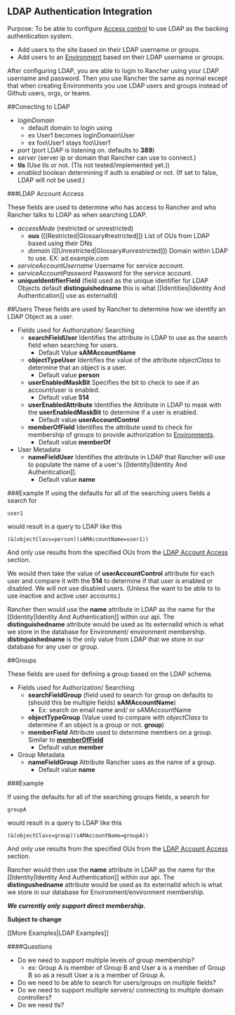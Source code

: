 
LDAP Authentication Integration
---------
Purpose: To be able to configure [Access control](http://docs.rancher.com/rancher/configuration/access-control/) 
to use LDAP as the backing authentication system. 

 * Add users to the site based on their LDAP username or groups.
 * Add users to an [Environment](http://docs.rancher.com/rancher/concepts/#environments) based on their LDAP username or groups.

After configuring LDAP, you are able to login to Rancher using your LDAP username and password. Then you use Rancher the same as normal except that when creating Environments you use LDAP users and groups instead of Github users, orgs, or teams. 

##Conecting to LDAP
 * *loginDomain* 
    * default domain to login using
    * ex User1 becomes loginDomain\User
    * ex foo\User1 stays foo\User1
 * *port* (port LDAP is listening on. defaults to **389**)
 * *server* (server ip or domain that Rancher can use to connect.)
 * **tls** (Use tls or not. (Tls not tested/implemented yet.))
 * *enabled* boolean determining if auth is enabled or not. (If set to false, LDAP will not be used.)

###<a name="LDAPAccess"></a>LDAP Account Access
 
These fields are used to determine who has access to Rancher and who Rancher talks to LDAP as when searching LDAP.
 
 * *accessMode*  (restricted or unrestricted)
     * **ous** ([[Restricted|Glossary#restricted]]) List of OUs from LDAP based using their DNs
     * *domain* ([[Unrestricted|Glossary#unrestricted]]) Domain within LDAP to use. EX: ad.example.com
 * *serviceAccountUsername*  Username for service account.
 * *serviceAccountPassword*  Password for the service account.
 * **uniqueIdentifierField** (field used as the unique identifier for LDAP Objects default **distinguishedname** this is what [[Identities|Identity And Authentication]] use as externalId) 

##Users
These fields are used by Rancher to determine how we identify an LDAP Object as a user.

 * Fields used for Authorization/ Searching
     * **searchFieldUser** Identifies the attribute in LDAP to use as the search field when searching for users. 
         * Default Value **sAMAccountName**
     * **objectTypeUser** Identifies the value of the attribute *objectClass* to determine that an object is a user.
         * Default value **person**
     * **userEnabledMaskBit** Specifies the bit to check to see if an account/user is enabled. 
         * Default value **514** 
     * **userEnabledAttribute** Identifies the Attribute in LDAP to mask with the **userEnabledMaskBit** to determine if a user is enabled.
         * Default value **userAccountControl** 
     * <a name="memberOfField"></a>**memberOfField** Identifies the attribute used to check for membership of groups to provide authorization to [Environments](http://docs.rancher.com/rancher/concepts/#environments). 
         * Default value **memberOf** 
 * User Metadata
     * **nameFieldUser** Identifies the attribute in LDAP that Rancher will use to populate the name of a user's [[Identity|Identity And Authentication]]. 
         * Default value **name** 

###Example
If using the defaults for all of the searching users fields a search for 

`user1` 

would result in a query to LDAP like this 

`(&(objectClass=person)(sAMAccountName=user1))` 

And only use results from the specified OUs from the [LDAP Account Access](#LDAPAccess) section.

We would then take the value of **userAccountControl** attribute for each user and compare it with the **514** to determine if that user is enabled or disabled. We will not use disabled users. (Unless the want to be able to to use inactive and active user accounts.)


Rancher then would use the **name** attribute in LDAP as the name for the [[Identity|Identity And Authentication]] within our api. The **distinguishedname** attribute would be used as its externalId which is what we store in the database for Environment/ environment membership. **distinguishedname** is the only value from LDAP that we store in our database for any user or group.

 
##Groups

These fields are used for defining a group based on the LDAP schema.
 * Fields used for Authorization/ Searching
     * **searchFieldGroup** (field used to search for group on defaults to (should this be multiple fields) **sAMAccountName**) 
         * Ex: search on email name and/ or sAMAccountName
     * **objectTypeGroup** (Value used to compare with *objectClass* to determine if an object is a group or not. **group**)
     * **memberField** Attribute used to determine members on a group. Similar to [**memberOfField**](#memberOfField)
         * Default value **member**
 * Group Metadata
      * **nameFieldGroup** Attribute Rancher uses as the name of a group.
          * Default value **name**

###Example

If using the defaults for all of the searching groups fields, a search for

`groupA`

would result in a query to LDAP like this

`(&(objectClass=group)(sAMAccountName=groupA))`

And only use results from the specified OUs from the [LDAP Account Access](#LDAPAccess) section.

Rancher would then use the **name** attribute in LDAP as the name for the [[Identity|Identity And Authentication]] within our api. The **distingushedname** attribute would be used as its externalId which is what we store in our database for Environment/environment membership.
 
 ***We currently only support direct membership.***
 
 **Subject to change**
 
 [[More Examples|LDAP Examples]]
 
 
####Questions
 
 * Do we need to support multiple levels of group membership? 
     * ex: Group A is member of Group B and User a is a member of Group B so as a result User a is a member of Group A.
 * Do we need to be able to search for users/groups on multiple fields?
 * Do we need to support multiple servers/ connecting to multiple domain controllers?
 * Do we need tls?